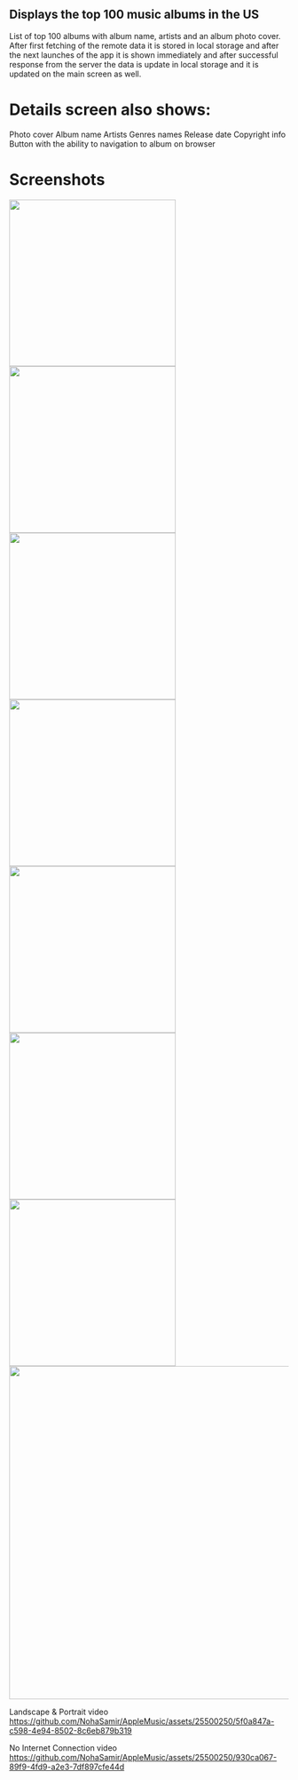 ## Displays the top 100 music albums in the US

List of top 100 albums with album name, artists and an album photo cover. After first fetching of the remote data it is stored in local storage and after the next launches of the app it is shown immediately and after successful response from the server the data is update in local storage and it is updated on the main screen as well. 

# Details screen also shows:
Photo cover
Album name
Artists
Genres names
Release date
Copyright info
Button with the ability to navigation to album on browser

# Screenshots 

<img src="https://github.com/NohaSamir/AppleMusic/assets/25500250/b49dec57-aac6-4e28-8d51-411c2948fae8" width="300">
<img src="https://github.com/NohaSamir/AppleMusic/assets/25500250/da967b20-1f65-4f90-98fe-e459d02eb506" width="300">
<img src="https://github.com/NohaSamir/AppleMusic/assets/25500250/6d7d644b-4c24-4ac9-804e-188d0bf68d68" width="300">
<img src="https://github.com/NohaSamir/AppleMusic/assets/25500250/fc22dc27-d06f-4943-a3b1-69348a9d76df" width="300">
<img src="https://github.com/NohaSamir/AppleMusic/assets/25500250/0fb4beab-e19e-4aa5-b8dc-126129c37594" width="300">
<img src="https://github.com/NohaSamir/AppleMusic/assets/25500250/cad8471e-8cc8-45e2-b5aa-21b28de56294" width="300">
<img src="https://github.com/NohaSamir/AppleMusic/assets/25500250/1c8ff931-fab7-4afa-b0f0-15cf210af72a" width="300">
<img src="https://github.com/NohaSamir/AppleMusic/assets/25500250/a86aea45-9cb2-4a16-aa61-f52818ccae6f" width="600">


Landscape & Portrait video
https://github.com/NohaSamir/AppleMusic/assets/25500250/5f0a847a-c598-4e94-8502-8c6eb879b319

No Internet Connection video
https://github.com/NohaSamir/AppleMusic/assets/25500250/930ca067-89f9-4fd9-a2e3-7df897cfe44d
